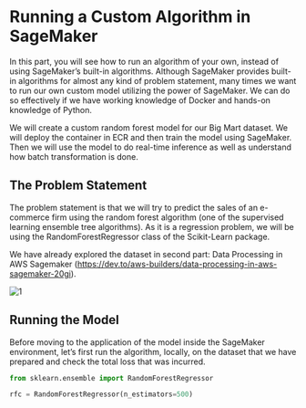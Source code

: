 
# Running a Custom Algorithm in SageMaker

In this part, you will see how to run an algorithm of your own, instead of using SageMaker’s built-in algorithms. Although SageMaker provides built-in algorithms for almost any kind of problem statement, many times we want to run our own custom model utilizing the power of SageMaker. We can do so effectively if we have
working knowledge of Docker and hands-on knowledge of Python.

We will create a custom random forest model for our Big Mart dataset. We will deploy the container in ECR and then train the model using SageMaker. Then we will use the model to do real-time inference as well as understand how batch transformation is done.


## The Problem Statement

The problem statement is that we will try to predict the sales of an e-commerce firm using the random forest algorithm (one of the supervised learning ensemble tree algorithms). As it is a regression problem, we will be using the RandomForestRegressor class of the Scikit-Learn package.

We have already explored the dataset in second part: Data Processing in AWS Sagemaker (https://dev.to/aws-builders/data-processing-in-aws-sagemaker-20gi). 


![1](https://user-images.githubusercontent.com/23625821/122001307-6ce7c980-cdb0-11eb-9170-cee5b744fa69.png)

## Running the Model

Before moving to the application of the model inside the SageMaker environment, let’s first run the algorithm, locally, on the dataset that we have prepared and check the total loss that was incurred.

```py
from sklearn.ensemble import RandomForestRegressor

rfc = RandomForestRegressor(n_estimators=500)

```
